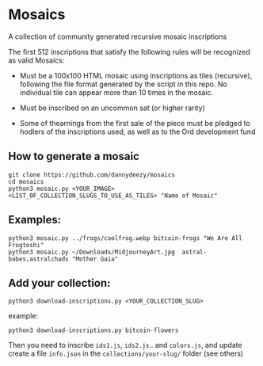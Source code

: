 # Mosaics
A collection of community generated recursive mosaic inscriptions

The first 512 inscriptions that satisfy the following rules will be recognized as valid Mosaics:

- Must be a 100x100 HTML mosaic using inscriptions as tiles (recursive), following the file format generated by the script in this repo. No individual tile can appear more than 10 times in the mosaic.

- Must be inscribed on an uncommon sat (or higher rarity)

- Some of thearnings from the first sale of the piece must be pledged to hodlers of the inscriptions used, as well as to the Ord development fund

## How to generate a mosaic
```
git clone https://github.com/dannydeezy/mosaics
cd mosaics
python3 mosaic.py <YOUR_IMAGE> <LIST_OF_COLLECTION_SLUGS_TO_USE_AS_TILES> "Name of Mosaic"
```

## Examples:
```
python3 mosaic.py ../frogs/coolfrog.webp bitcoin-frogs "We Are All Frogtoshi"
python3 mosaic.py ~/Downloads/MidjourneyArt.jpg  astral-babes,astralchads "Mother Gaia"
```

## Add your collection:
```
python3 download-inscriptions.py <YOUR_COLLECTION_SLUG>
```
example:
```
python3 download-inscriptions.py bitcoin-flowers
```
Then you need to inscribe `ids1.js`, `ids2.js`.. and `colors.js`, and update create a file `info.json` in the `collections/your-slug/` folder (see others)
